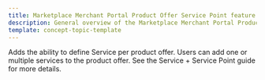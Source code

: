 ```yaml
---
title: Marketplace Merchant Portal Product Offer Service Point feature overview
description: General overview of the Marketplace Merchant Portal Product Offer Service Point feature
template: concept-topic-template
---
```


Adds the ability to define Service per product offer. Users can add one or multiple services to the product offer. See the Service + Service Point guide for more details.
